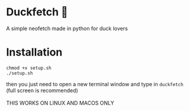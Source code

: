 # Duckfetch 🦆

A simple neofetch made in python for duck lovers

# Installation 
    
    
    chmod +x setup.sh
    ./setup.sh
    
then you just need to open a new terminal window and type in `duckfetch` (full screen is recommended) <br>  
THIS WORKS ON LINUX AND MACOS ONLY


